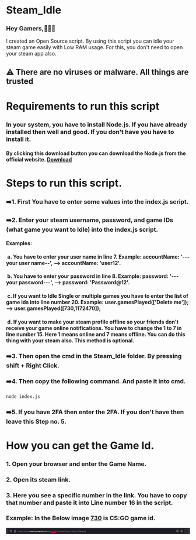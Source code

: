 # Steam_Idle

<h3>Hey Gamers,👨🏻‍💻</h3>
<p>I created an Open Source script. By using this script you can idle your steam game easily with Low RAM usage. For this, you don't need to open your steam app also.</p>

## ⚠️ There are no viruses or malware. All things are trusted

# Requirements to run this script
### In your system, you have to install Node.js. If you have already installed then well and good. If you don't have you have to install it.
#### By clicking this download button you can download the Node.js from the official website. [Download](https://nodejs.org/en/)

# Steps to run this script.
### ➡️1. First You have to enter some values into the index.js script.
### ➡️2. Enter your steam username, password, and game IDs (what game you want to Idle) into the index.js script.<br>
#### Examples: 
#### ‎ ‎ ‎‎ ‎ ‎ a. You have to enter your user name in line 7. Example: accountName: '---your user name--', --> accountName: 'user12'.<br>
#### ‎ ‎ ‎‎ ‎ ‎ b. You have to enter your password in line 8. Example: password: '---your password---', --> password: 'Password@12'.<br>
#### ‎ ‎ ‎‎ ‎ ‎ c. If you want to Idle Single or multiple games you have to enter the list of game ids into line number 20. Example: user.gamesPlayed(['Delete me']); --> user.gamesPlayed([730,1172470]);<br>
#### ‎ ‎ ‎‎ ‎ ‎ d. If you want to make your steam profile offline so your friends don't receive your game online notifications. You have to change the 1 to 7 in line number 15. Here 1 means online and 7 means offline. You can do this thing with your steam also. This method is optional.<br>
   
### ➡️3. Then open the cmd in the Steam_Idle folder. By pressing shift + Right Click.
### ➡️4. Then copy the following command. And paste it into cmd.
```bash
node index.js
```
### ➡️5. If you have 2FA then enter the 2FA. If you don't have then leave this Step no. 5.

# How you can get the Game Id.
### 1. Open your browser and enter the Game Name.
### 2. Open its steam link.
### 3. Here you see a specific number in the link. You have to copy that number and paste it into Line number 16 in the script.
### Example: In the Below image <u>730</u> is CS:GO game id.
![img](https://github.com/rajveersinghcse/rajveersinghcse/blob/main/img/steam.png)

